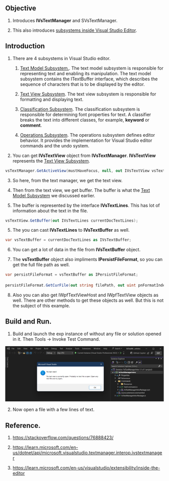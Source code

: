 ## Objective

1. Introduces **IVsTextManager** and SVsTextManager.

2. This also introduces [subsystems inside Visual Studio Editor](https://learn.microsoft.com/en-us/visualstudio/extensibility/inside-the-editor#overview-of-the-subsystems).

## Introduction

1. There are 4 subsystems in Visual Studio editor. 

   1. [Text Model Subsystem.](https://learn.microsoft.com/en-us/visualstudio/extensibility/inside-the-editor#text-model-subsystem). The text model subsystem is responsible for representing text and enabling its manipulation. The text model subsystem contains the ITextBuffer interface, which describes the sequence of characters that is to be displayed by the editor.
   
   2. [Text View Subsystem](https://learn.microsoft.com/en-us/visualstudio/extensibility/inside-the-editor#text-view-subsystem). The text view subsystem is responsible for formatting and displaying text.

   3. [Classification Subsystem](https://learn.microsoft.com/en-us/visualstudio/extensibility/inside-the-editor#classification-subsystem). The classification subsystem is responsible for determining font properties for text. A classifier breaks the text into different classes, for example, **keyword** or **comment**.
   
   4. [Operations Subsystem](https://learn.microsoft.com/en-us/visualstudio/extensibility/inside-the-editor#operations-subsystem). The operations subsystem defines editor behavior. It provides the implementation for Visual Studio editor commands and the undo system.

2. You can get **IVsTextView** object from **IVsTextManager**. **IVsTextView** represents the [Text View Subsystem](https://learn.microsoft.com/en-us/visualstudio/extensibility/inside-the-editor#text-view-subsystem).

```cs
vsTextManager.GetActiveView(mustHaveFocus, null, out IVsTextView vsTextView);
```

3. So here, from the text manager, we get the text view. 

4. Then from the text view, we get buffer. The buffer is what the [Text Model Subsystem](https://learn.microsoft.com/en-us/visualstudio/extensibility/inside-the-editor#text-model-subsystem) we discussed earlier.

5. The buffer is represented by the interface **IVsTextLines**. This has lot of information about the text in the file.

```cs
vsTextView.GetBuffer(out IVsTextLines currentDocTextLines);
```

5. The you can cast **IVsTextLines** to **IVsTextBuffer** as well.

```cs
var vsTextBuffer = currentDocTextLines as IVsTextBuffer;
```

6. You can get a lot of data in the file from **IVsTextBuffer** object.

7. The **vsTextBuffer** object also impliments **IPersistFileFormat**, so you can get the full file path as well.

```cs
var persistFileFormat = vsTextBuffer as IPersistFileFormat;

persistFileFormat.GetCurFile(out string filePath, out uint pnFormatIndex);
```

8. Also you can also get IWpfTextViewHost and IWpfTextView objects as well. There are other methods to get these objects as well. But this is not the subject of this example.  

## Build and Run.
1. Build and launch the exp instance of without any file or solution opened in it. Then Tools -> Invoke Test Command.

![Without File Open Vs](Images/50_50_BlankVsStudioCommandRun.png)

2. Now open a file with a few lines of text.  

## Reference.
1. https://stackoverflow.com/questions/76888423/

2. https://learn.microsoft.com/en-us/dotnet/api/microsoft.visualstudio.textmanager.interop.ivstextmanager

3. https://learn.microsoft.com/en-us/visualstudio/extensibility/inside-the-editor

